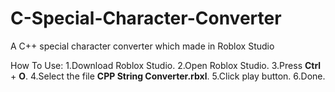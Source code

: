 # C-Special-Character-Converter
A C++ special character converter which made in Roblox Studio

How To Use:
1.Download Roblox Studio.
2.Open Roblox Studio.
3.Press **Ctrl** + **O**.
4.Select the file **CPP String Converter.rbxl**.
5.Click play button.
6.Done.
